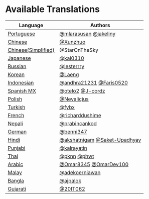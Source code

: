 # Available Translations

| Language                        | Authors                                 |
|---------------------------------|-----------------------------------------|
| [Portuguese](https://bit.ly/3LI8kAc)     | [@mlarasusan](https://github.com/mlarasusan) [@jakeliny](https://github.com/jakeliny)                |
| [Chinese](https://bit.ly/3kE3Ezc)        | [@Xunzhuo](https://github.com/Xunzhuo)                                                               |
| [Chinese(Simplified)](./README.zh-CN.md) | @StarOnTheSky                                                                                        |
| [Japanese](https://bit.ly/38TCVfm)       | [@kai0310](https://github.com/kai0310)                                                               |
| [Russian](https://bit.ly/3w7d7EL)        | [@lesterrry](https://github.com/lesterrry)                                                           |
| [Korean](https://bit.ly/3MS4owN)         | [@Laeng](https://github.com/Laeng)                                                                   |
| [Indonesian](https://bit.ly/3yeTRrI)     | [@andhra21231](https://github.com/andhra21231) [@Faris0520](https://github.com/Faris0520)            | 
| [Spanish MX](https://bit.ly/3wqpwUz)     | [@otelo2](https://github.com/otelo2) [@J-cordz](https://github.com/J-cordz)                          |
| [Polish](https://bit.ly/38c411k)         | [@Nevalicjus](https://github.com/Nevalicjus)                                                         | 
| [Turkish](./README.tr.md)                | [@fybx](https://github.com/fybx)                                                                     |                                                        
| [French](./README.fr.md)                 | [@richarddushime](https://github.com/richarddushime)                                                 |
| [Nepali](./README.np.md)                 | [@prabincankod](https://github.com/prabincankod)                                                     |
| [German](./README.de.md)                 | [@benni347](https://github.com/benni347)                                                             |
| [Hindi](./README.hi.md)                  | [@akshatnigam](https://github.com/akshatnigam) [@Saket-Upadhyay](https://github.com/Saket-Upadhyay)  |                    
| [Punjabi]()                              | [@kalrayatin](https://github.com/kalrayatin)                                                         |
| [Thai](./README.th.md)                   | [@pknn](https://github.com/pknn) [@phwt](https://github.com/phwt)                                    | 
| [Arabic](./README.ar.md)                 | [@Omar8345](https://github.com/Omar8345) [@OmarDev100](https://github.com/OmarDev100)                | 
| [Malay](./README.may.md)                 | [@adekoerniawan](https://github.com/adekoerniawan)                                                   |
| [Bangla](./README.bn_bd.md)              | [@ajpalok](https://github.com/ajpalok)                                                               |
| [Gujarati](https://github.com/20IT062/GitHubGraduation-2022/blob/main/translations/README.gu.md)               | [@20IT062](https://github.com/20IT062)                                                               |
